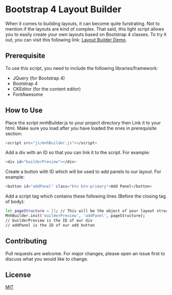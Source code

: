 # Bootstrap 4 Layout Builder
When it comes to building layouts, it can become quite furstrating. Not to mention if the layouts are kind of complex. That said, this light script allows you to easily create your own layouts based on Bootstrap 4 classes. To try it out, you can visit this following link: [Layout Builder Demo](https://mnhjddn.github.io/demo/layout-builder/).

## Prerequisite
To use this script, you need to include the following libraries/framework:
- JQuery (for Bootstrap 4)
- Bootstrap 4
- CKEditor (for the content editor)
- FontAwesome

## How to Use
Place the script mnhBuilder.js to your project directory then Link it to your html. Make sure you load after you have loaded the ones in prerequisite section:
```sh
<script src="js/mnhBuilder.js"></script>
```
Add a div with an ID so that you can link it to the script. For example:
```sh
<div id="builderPreview"></div>
```
Create a button with ID which will be used to add panels to our layout. For example:
```sh
<button id="addPanel" class="btn btn-primary">Add Panel</button>
```
Add a script tag which contains these following lines (Before the closing tag of body):
```sh
let pageStructure = []; // This will be the object of your layout structure
MnhBuilder.init('builderPreview', 'addPanel', pageStructure);
// builderPreview is the ID of our div
// addPanel is the ID of our add button
```

## Contributing
Pull requests are welcome. For major changes, please open an issue first to discuss what you would like to change.

## License
[MIT](https://choosealicense.com/licenses/mit/)